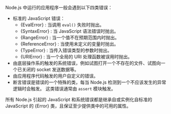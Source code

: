 
<!--type=misc-->

Node.js 中运行的应用程序一般会遇到以下四类错误：

- 标准的 JavaScript 错误：
  - {EvalError} : 当调用 `eval()` 失败时抛出。
  - {SyntaxError} : 当 JavaScript 语法错误时抛出。
  - {RangeError} : 当一个值不在预期范围内时抛出。
  - {ReferenceError} : 当使用未定义的变量时抛出。
  - {TypeError} : 当传入错误类型的参数时抛出。
  - {URIError} : 当一个全局的 URI 处理函数被误用时抛出。
- 由底层操作系的触发的系统错误，例如试图打开一个不存在的文件、试图向一个已关闭的 socket 发送数据等。
- 由应用程序代码触发的用户自定义的错误。
- 断言错误是错误的一个特殊的类，每当 Node.js 检测到一个不应该发生的异常逻辑时会触发。
  这类错误通常由 `assert` 模块触发。

所有 Node.js 引起的 JavaScript 和系统错误都是继承自或实例化自标准的 JavaScript 的 {Error} 类，且保证至少提供类中的可用的属性。


